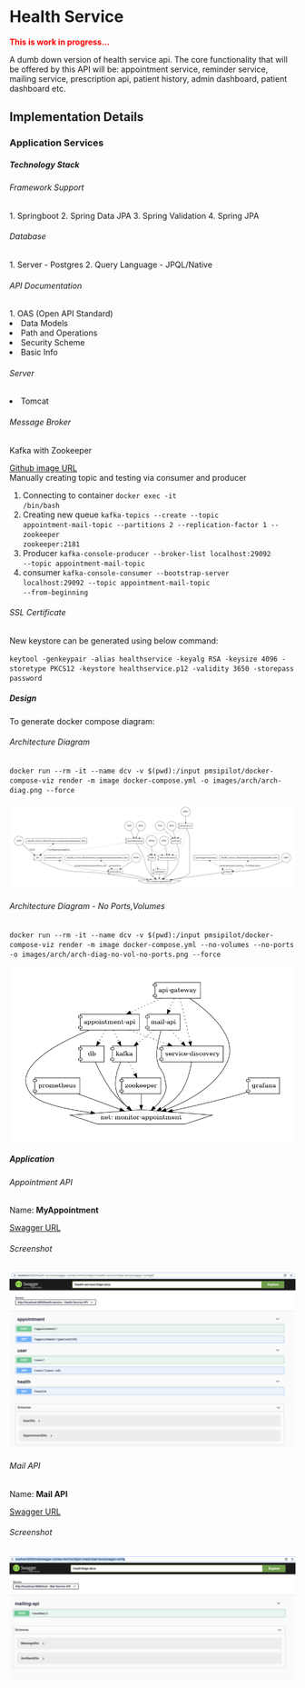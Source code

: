 <h1>Health Service</h1>

<div style="color: red"><b>This is work in progress...</b></div>

<p>
A dumb down version of health service api. The core functionality that will be offered by this API will be: 
appointment service, reminder service, mailing service, prescription api, patient history, admin dashboard, patient dashboard etc.
</p>

<h2>Implementation Details</h2>

<h3>Application Services</h3>

<h5>Technology Stack </h5>

<h6>Framework Support</h6>
1. Springboot
2. Spring Data JPA
3. Spring Validation
4. Spring JPA

<h6>Database</h6>
1. Server - Postgres
2. Query Language - JPQL/Native

<h6>API Documentation</h6>
1. OAS (Open API Standard)
<li>Data Models</li>
<li>Path and Operations</li>
<li>Security Scheme</li>
<li>Basic Info</li>

<h6>Server</h6>
<li>Tomcat</li>

<h6>Message Broker</h6>
<p>Kafka with Zookeeper</p>

[Github image URL](https://gist.github.com/rmoff/fb7c39cc189fc6082a5fbd390ec92b3d)
</br>
Manually creating topic and testing via consumer and producer

1. Connecting to container
   <code>docker exec -it <container-id> /bin/bash</code>
2. Creating new queue
   <code>kafka-topics --create --topic appointment-mail-topic --partitions 2 --replication-factor 1 --zookeeper zookeeper:2181</code>
3. Producer
   <code>kafka-console-producer --broker-list localhost:29092 --topic appointment-mail-topic</code>
4. consumer
   <code>kafka-console-consumer --bootstrap-server localhost:29092 --topic appointment-mail-topic --from-beginning</code>
   
<h6>SSL Certificate</h6>
<p>New keystore can be generated using below command:</p>
<code>keytool -genkeypair -alias healthservice -keyalg RSA -keysize 4096 -storetype PKCS12 -keystore healthservice.p12 -validity 3650 -storepass password</code>

<h5>Design</h5>
<p>To generate docker compose diagram:</p>
<h6>Architecture Diagram</h6>
<code>docker run --rm -it --name dcv -v $(pwd):/input pmsipilot/docker-compose-viz render -m image docker-compose.yml -o images/arch/arch-diag.png --force</code>

![image](images/arch/arch-diag.png)

<h6>Architecture Diagram - No Ports,Volumes</h6>
<code>docker run --rm -it --name dcv -v $(pwd):/input pmsipilot/docker-compose-viz render -m image docker-compose.yml --no-volumes --no-ports -o images/arch/arch-diag-no-vol-no-ports.png --force</code>

![image](images/arch/arch-diag-no-vol-no-ports.png)


<h5>Application</h5>

<h6>Appointment API</h6>
<label>Name: </label>
<b>MyAppointment</b>

[Swagger URL](https://localhost:9000/appointment/swagger-ui/index.html?configUrl=/appointment/v3/api-docs/swagger-config#/)

<h6>Screenshot</h6>

![image](images/app-wireframes/appointment-api.png)

<h6>Mail API</h6>
<label>Name: </label>
<b>Mail API</b>

[Swagger URL](https://localhost:9000/mail/swagger-ui/index.html?configUrl=/mail/v3/api-docs/swagger-config)

<h6>Screenshot</h6>

![image](images/app-wireframes/mail-api.png)

